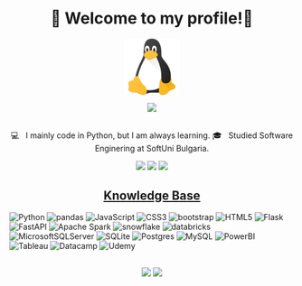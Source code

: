 <h1 align="center">💫 Welcome to my profile!💫 </h1>
<p align="center">
	<img align ="center" src = "https://raw.githubusercontent.com/pratik-kale20/pratik-kale20/main/linux.png" width="100" height="100">
	</a>
</p>
<p align="center"
	
[![](https://visitcount.itsvg.in/api?id=Dimitrov-S-Dev-Python&icon=0&color=0)](https://visitcount.itsvg.in)
<h2 align="center"></h2>
</p>

<p align="center">
	💻 &nbsp I mainly code in Python, but I am always learning.
        🎓 &nbsp Studied Software Enginering at SoftUni Bulgaria.

</p>

<p align="center">
<img height="110em" src="https://github-readme-stats.vercel.app/api?username=Dimitrov-S-Dev&theme=prussian&hide_border=false&include_all_commits=true&count_private=false" />
<img height="110em" src="https://github-readme-streak-stats.herokuapp.com/?user=Dimitrov-S-Dev&theme=prussian&hide_border=false" />
<img height="110em" src="https://github-readme-stats.vercel.app/api/top-langs/?username=Dimitrov-S-Dev&theme=prussian&layout=compact"/>

</p>
<h2 align="center"><u><b>Knowledge Base</b></u></h2>

![Python](https://img.shields.io/badge/python-3670A0?style=flat&logo=python&logoColor=ffdd54)
![pandas](https://img.shields.io/badge/pandas-blue?style=flat&logo=pandas)
![JavaScript](https://img.shields.io/badge/javascript-%23323330.svg?style=flat&logo=javascript&logoColor=%23F7DF1E) 
![CSS3](https://img.shields.io/badge/css3-%231572B6.svg?style=flat&logo=css3&logoColor=white)
![bootstrap](https://img.shields.io/badge/bootstrap-purple?style=flat&logo=bootstrap)
![HTML5](https://img.shields.io/badge/html5-%23E34F26.svg?style=flat&logo=html5&logoColor=white) 
![Flask](https://img.shields.io/badge/flask-%23000.svg?style=flat&logo=flask&logoColor=white) 
![FastAPI](https://img.shields.io/badge/FastAPI-005571?style=flat&logo=fastapi) 
![Apache Spark](https://img.shields.io/badge/Apache%20Spark-FDEE21?style=flat-square&logo=apachespark&logoColor=black)
![snowflake](https://img.shields.io/badge/snowflake-white?style=flat&logo=snowflake)
![databricks](https://img.shields.io/badge/databricks-white?style=flat&logo=databricks)
![MicrosoftSQLServer](https://img.shields.io/badge/Microsoft%20SQL%20Sever-CC2927?style=flat&logo=microsoft%20sql%20server&logoColor=white) 
![SQLite](https://img.shields.io/badge/sqlite-%2307405e.svg?style=flat&logo=sqlite&logoColor=white) 
![Postgres](https://img.shields.io/badge/postgres-%23316192.svg?style=flat&logo=postgresql&logoColor=white) 
![MySQL](https://img.shields.io/badge/mysql-%2300f.svg?style=flat&logo=mysql&logoColor=white) 
![PowerBI](https://img.shields.io/badge/PowerBI-white?style=flat&logo=powerbi)
![Tableau](https://img.shields.io/badge/tableau-white?style=flat&logo=tableau)
![Datacamp](https://img.shields.io/badge/datacamp-black?style=flat&logo=datacamp)
![Udemy](https://img.shields.io/badge/udemy-black?style=flat&logo=udemy)
<h2 align="center"></h2>
<p align="center">
<a href="https://www.linkedin.com/in/stanimir-dimitrov-5201331b/"><img src="https://img.shields.io/badge/-Dimitrov.S%20Linkedin-0077B5?style=flat&logo=Linkedin&logoColor=white"/></a>
<a href="mailto:dimitrov.s.dev@gmail.com"><img src="https://img.shields.io/badge/-dimitrov.s.dev@gmail.com-D14836?style=flat&logo=Gmail&logoColor=white"/></a>
	
